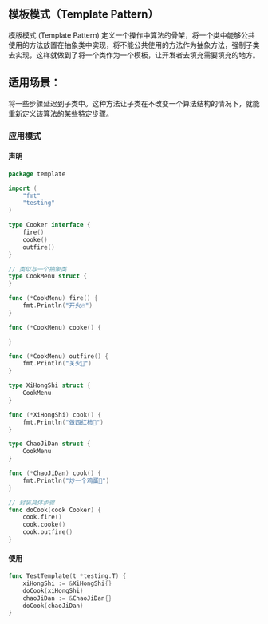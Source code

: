 ## 模板模式（Template Pattern）
模版模式 (Template Pattern) 定义一个操作中算法的骨架，将一个类中能够公共使用的方法放置在抽象类中实现，将不能公共使用的方法作为抽象方法，强制子类去实现，这样就做到了将一个类作为一个模板，让开发者去填充需要填充的地方。


## 适用场景：
将一些步骤延迟到子类中。这种方法让子类在不改变一个算法结构的情况下，就能重新定义该算法的某些特定步骤。

### 应用模式

#### 声明

``` go
package template

import (
	"fmt"
	"testing"
)

type Cooker interface {
	fire()
	cooke()
	outfire()
}

// 类似与一个抽象类
type CookMenu struct {
}

func (*CookMenu) fire() {
	fmt.Println("开火🔥")
}

func (*CookMenu) cooke() {

}

func (*CookMenu) outfire() {
	fmt.Println("关火🧯")
}

type XiHongShi struct {
	CookMenu
}

func (*XiHongShi) cook() {
	fmt.Println("做西红柿🍅")
}

type ChaoJiDan struct {
	CookMenu
}

func (*ChaoJiDan) cook() {
	fmt.Println("炒一个鸡蛋🥚")
}

// 封装具体步骤
func doCook(cook Cooker) {
	cook.fire()
	cook.cooke()
	cook.outfire()
}
```

#### 使用

``` go
func TestTemplate(t *testing.T) {
	xiHongShi := &XiHongShi{}
	doCook(xiHongShi)
	chaoJiDan := &ChaoJiDan{}
	doCook(chaoJiDan)
}
```
